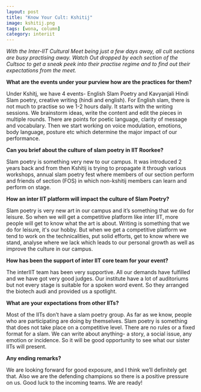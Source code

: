```yaml
---
layout: post
title: "Know Your Cult: Kshitij"
image: kshitij.png
tags: [wona, column]
category: interiit
---
```


_With the Inter-IIT Cultural Meet being just a few days away, all cult sections are busy practising away. Watch Out dropped by each section of the Cultsoc to get a sneak peek into their practise regime and to find out their expectations from the meet._

**What are the events under your purview how are the practices for them?**

Under Kshitj, we have 4 events- English Slam Poetry and Kavyanjali Hindi Slam poetry, creative writing (hindi and english). For English slam, there is not much to practise so we 1-2 hours daily. It starts with the writing sessions. We brainstorm ideas, write the content and edit the pieces in multiple rounds. There are points for poetic language, clarity of message and vocabulary. Then we start working on voice modulation, emotions, body language, posture etc which determine the major impact of our performance.

**Can you brief about the culture of slam poetry in IIT Roorkee?**

Slam poetry is something very new to our campus. It was introduced 2 years back and from then Kshitij is trying to propagate it through various workshops, annual slam poetry fest where members of our section perform and friends of section (FOS) in which non-kshitij members can learn and perform on stage.

**How an inter IIT platform will impact the culture of Slam Poetry?**

Slam poetry is very new art in our campus and it’s something that we do for leisure. So when we will get a competitive platform like inter IIT, more people will get to know what the art is about. Writing is something that we do for leisure, it's our hobby. But when we get a competitive platform we tend to work on the technicalities, put solid efforts, get to know where we stand, analyse where we lack which leads to our personal growth as well as improve the culture in our campus.

**How has been the support of inter IIT core team for your event?**

The interIIT team has been very supportive. All our demands have fulfilled and we have got very good judges. Our institute have a lot of auditoriums but not every stage is suitable for a spoken word event. So they arranged the biotech audi and provided us a spotlight.

**What are your expectations from other IITs?**

Most of the IITs don’t have a slam poetry group. As far as we know, people who are participating are doing by themselves. Slam poetry is something that does not take place on a competitive level. There are no rules or a fixed format for a slam. We can write about anything- a story, a social issue, any emotion or incidence. So it will be good opportunity to see what our sister IITs will present.

**Any ending remarks?**

We are looking forward for good exposure, and I think we’ll definitely get that. Also we are the defending champions so there is a positive pressure on us. Good luck to the incoming teams. We are ready!
